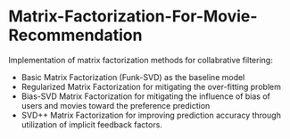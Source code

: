 # Matrix-Factorization-For-Movie-Recommendation

Implementation of matrix factorization methods for collabrative filtering: 

* Basic Matrix Factorization (Funk-SVD) as the baseline model
* Regularized Matrix Factorization for mitigating the over-fitting problem
* Bias-SVD Matrix Factorization for mitigating the influence of bias of users and movies toward the preference prediction
* SVD++ Matrix Factorization for improving prediction accuracy through utilization of implicit feedback factors.
